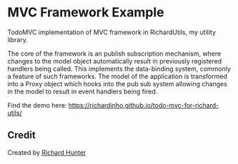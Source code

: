 # MVC Framework Example
TodoMVC implementation of MVC framework in RichardUtils, my utility library.

The core of the framework is an publish subscription mechanism, where changes to the model object automatically result in previously registered handlers being called. This implements the data-binding system, commonly a feature of such frameworks. The model of the application is transformed into a Proxy object which hooks into the pub sub system allowing changes in the model to result in event handlers being fired.

Find the demo here: https://richardinho.github.io/todo-mvc-for-richard-utils/
## Credit

Created by [Richard Hunter](http://richardhunter.co.uk)

